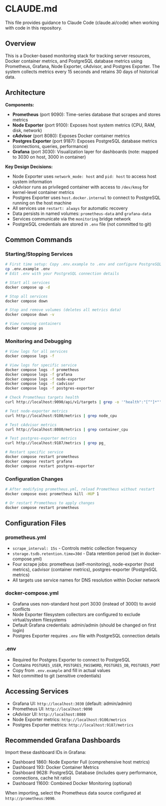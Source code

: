 # CLAUDE.md

This file provides guidance to Claude Code (claude.ai/code) when working with code in this repository.

## Overview

This is a Docker-based monitoring stack for tracking server resources, Docker container metrics, and PostgreSQL database metrics using Prometheus, Grafana, Node Exporter, cAdvisor, and Postgres Exporter. The system collects metrics every 15 seconds and retains 30 days of historical data.

## Architecture

**Components:**
- **Prometheus** (port 9090): Time-series database that scrapes and stores metrics
- **Node Exporter** (port 9100): Exposes host system metrics (CPU, RAM, disk, network)
- **cAdvisor** (port 8080): Exposes Docker container metrics
- **Postgres Exporter** (port 9187): Exposes PostgreSQL database metrics (connections, queries, performance)
- **Grafana** (port 3030): Visualization layer for dashboards (note: mapped to 3030 on host, 3000 in container)

**Key Design Decisions:**
- Node Exporter uses `network_mode: host` and `pid: host` to access host system information
- cAdvisor runs as privileged container with access to `/dev/kmsg` for kernel-level container metrics
- Postgres Exporter uses `host.docker.internal` to connect to PostgreSQL running on the host machine
- All services use `restart: always` for automatic recovery
- Data persists in named volumes: `prometheus-data` and `grafana-data`
- Services communicate via the `monitoring` bridge network
- PostgreSQL credentials are stored in `.env` file (not committed to git)

## Common Commands

### Starting/Stopping Services
```bash
# First time setup: Copy .env.example to .env and configure PostgreSQL credentials
cp .env.example .env
# Edit .env with your PostgreSQL connection details

# Start all services
docker compose up -d

# Stop all services
docker compose down

# Stop and remove volumes (deletes all metrics data)
docker compose down -v

# View running containers
docker compose ps
```

### Monitoring and Debugging
```bash
# View logs for all services
docker compose logs -f

# View logs for specific service
docker compose logs -f prometheus
docker compose logs -f grafana
docker compose logs -f node-exporter
docker compose logs -f cadvisor
docker compose logs -f postgres-exporter

# Check Prometheus targets health
curl http://localhost:9090/api/v1/targets | grep -o '"health":"[^"]*"'

# Test node-exporter metrics
curl http://localhost:9100/metrics | grep node_cpu

# Test cAdvisor metrics
curl http://localhost:8080/metrics | grep container_cpu

# Test postgres-exporter metrics
curl http://localhost:9187/metrics | grep pg_

# Restart specific service
docker compose restart prometheus
docker compose restart grafana
docker compose restart postgres-exporter
```

### Configuration Changes
```bash
# After modifying prometheus.yml, reload Prometheus without restart
docker compose exec prometheus kill -HUP 1

# Or restart Prometheus to apply changes
docker compose restart prometheus
```

## Configuration Files

### prometheus.yml
- `scrape_interval: 15s` - Controls metric collection frequency
- `storage.tsdb.retention.time=30d` - Data retention period (set in docker-compose.yml)
- Four scrape jobs: prometheus (self-monitoring), node-exporter (host metrics), cadvisor (container metrics), postgres-exporter (PostgreSQL metrics)
- All targets use service names for DNS resolution within Docker network

### docker-compose.yml
- Grafana uses non-standard host port 3030 (instead of 3000) to avoid conflicts
- Node Exporter filesystem collectors are configured to exclude virtual/system filesystems
- Default Grafana credentials: admin/admin (should be changed on first login)
- Postgres Exporter requires `.env` file with PostgreSQL connection details

### .env
- Required for Postgres Exporter to connect to PostgreSQL
- Contains `POSTGRES_USER`, `POSTGRES_PASSWORD`, `POSTGRES_DB`, `POSTGRES_PORT`
- Copy from `.env.example` and fill in actual values
- Not committed to git (sensitive credentials)

## Accessing Services

- Grafana UI: `http://localhost:3030` (default: admin/admin)
- Prometheus UI: `http://localhost:9090`
- cAdvisor UI: `http://localhost:8080`
- Node Exporter metrics: `http://localhost:9100/metrics`
- Postgres Exporter metrics: `http://localhost:9187/metrics`

## Recommended Grafana Dashboards

Import these dashboard IDs in Grafana:
- Dashboard 1860: Node Exporter Full (comprehensive host metrics)
- Dashboard 193: Docker Container Metrics
- Dashboard 9628: PostgreSQL Database (includes query performance, connections, cache hit ratio)
- Dashboard 11600: Combined Docker Monitoring (optional)

When importing, select the Prometheus data source configured at `http://prometheus:9090`.
